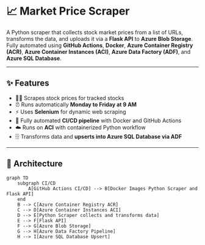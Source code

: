 # 📈 Market Price Scraper

A Python scraper that collects stock market prices from a list of URLs, transforms the data, and uploads it via a **Flask API** to **Azure Blob Storage**. Fully automated using **GitHub Actions**, **Docker**, **Azure Container Registry (ACR)**, **Azure Container Instances (ACI)**, **Azure Data Factory (ADF)**, and **Azure SQL Database**.

---

## ✨ Features

- 🕵️‍♂️ Scrapes stock prices for tracked stocks  
- ⏰ Runs automatically **Monday to Friday at 9 AM**  
- ⚡ Uses **Selenium** for dynamic web scraping  
- 🔄 Fully automated **CI/CD pipeline** with Docker and GitHub Actions  
- ☁️ Runs on **ACI** with containerized Python workflow  
- 🗄 Transforms data and **upserts into Azure SQL Database via ADF**  

---

## 🔧 Architecture

```mermaid
graph TD
    subgraph CI/CD
        A[GitHub Actions CI/CD] --> B[Docker Images Python Scraper and Flask API]
    end
    B --> C[Azure Container Registry ACR]
    C --> D[Azure Container Instances ACI]
    D --> E[Python Scraper collects and transforms data]
    E --> F[Flask API]
    F --> G[Azure Blob Storage]
    G --> H[Azure Data Factory Pipeline]
    H --> I[Azure SQL Database Upsert]


